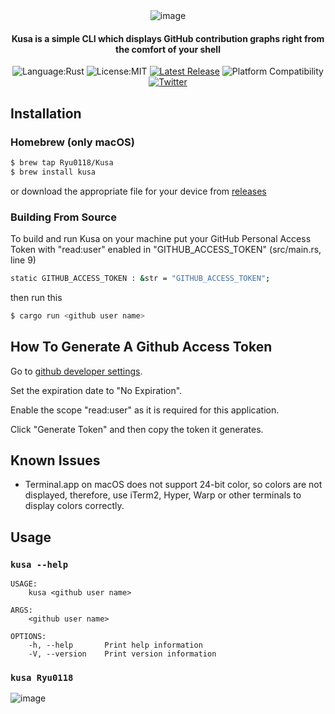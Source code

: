 <div align="center">  
  <img alt="image" src="https://user-images.githubusercontent.com/87907656/174868343-f9ac7940-c49f-47fb-8f9d-a48ece0fc907.png">
  
  #### Kusa is a simple CLI which displays GitHub contribution graphs right from the comfort of your shell
  
  ![Language:Rust](https://img.shields.io/static/v1?label=Language&message=Rust&color=green&style=flat-square)
  ![License:MIT](https://img.shields.io/static/v1?label=License&message=MIT&color=blue&style=flat-square)
  [![Latest Release](https://img.shields.io/github/v/release/Ryu0118/Kusa?style=flat-square)](https://github.com/Ryu0118/Kusa/releases/latest)
  ![Platform Compatibility](https://img.shields.io/badge/Platform%20Compatibility-macos%20%7C%20linux%20%7C%20windows-orange)
  [![Twitter](https://img.shields.io/twitter/follow/ryu_hu03?style=social)](https://twitter.com/ryu_hu03)
</div>

## Installation
### Homebrew (only macOS)

```sh
$ brew tap Ryu0118/Kusa
$ brew install kusa
```
or download the appropriate file for your device from [releases](https://github.com/Ryu0118/Kusa/releases/tag/0.0.2)

### Building From Source

To build and run Kusa on your machine put your GitHub Personal Access Token with
"read:user" enabled in "GITHUB_ACCESS_TOKEN" (src/main.rs, line 9)

```sh
static GITHUB_ACCESS_TOKEN : &str = "GITHUB_ACCESS_TOKEN";
```
then run this

```sh
$ cargo run <github user name>
```

## How To Generate A Github Access Token

Go to [github developer settings](https://github.com/settings/tokens).

Set the expiration date to "No Expiration".

Enable the scope "read:user" as it is required for this application.

Click "Generate Token" and then copy the token it generates.

## Known Issues

- Terminal.app on macOS does not support 24-bit color, so colors are not displayed,
therefore, use iTerm2, Hyper, Warp or other terminals to display colors correctly.

## Usage

### `kusa --help`

```
USAGE:
    kusa <github user name>

ARGS:
    <github user name>

OPTIONS:
    -h, --help       Print help information
    -V, --version    Print version information
```

### `kusa Ryu0118`
<img alt="image" src="https://user-images.githubusercontent.com/87907656/175245140-e01b8848-c5e7-4cdc-acf9-90aa2da703ed.png">
